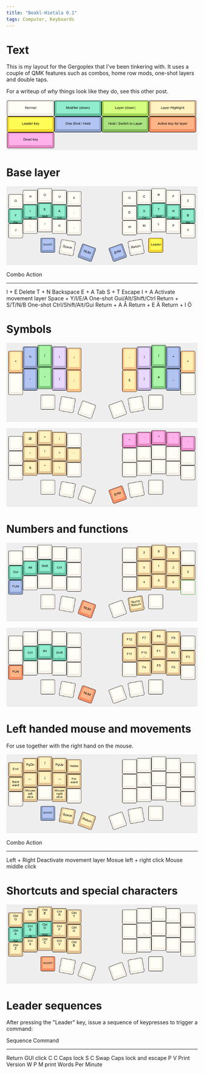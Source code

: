 ```yaml
---
title: "Beakl-Hietala 0.1"
tags: Computer, Keyboards
---
```


# Text

This is my layout for the Gergoplex that I've been tinkering with. It uses a couple of QMK features such as combos, home row mods, one-shot layers and double taps.

For a writeup of *why* things look like they do, see this other post.

![Legend. Does not apply to combos.](/images/beakl-hietala/legend.png)

# Base layer

![Base layer](/images/beakl-hietala/base.png)

Combo               Action
-------             ---------
I + E               Delete
T + N               Backspace
E + A               Tab
S + T               Escape
I + A               Activate movement layer
Space + Y/I/E/A     One-shot Gui/Alt/Shift/Ctrl
Return + S/T/N/B    One-shot Ctrl/Shift/Alt/Gui
Return + A          Å
Return + E          Ä
Return + I          Ö

# Symbols

![Symbol combos on the base layer](/images/beakl-hietala/sym-combo.png)

![Symbols layer](/images/beakl-hietala/sym.png)

# Numbers and functions

![Number layer](/images/beakl-hietala/num.png)

![Function layer](/images/beakl-hietala/fun.png)

# Left handed mouse and movements

For use together with the right hand on the mouse.

![Mouse and movements](/images/beakl-hietala/mov.png)

Combo                               Action
-------                             ---------------------
Left + Right                        Deactivate movement layer
Mosue left + right click            Mouse middle click

# Shortcuts and special characters

![Left-handed shortcuts and special characters](/images/beakl-hietala/short.png)

# Leader sequences

After pressing the "Leader" key, issue a sequence of keypresses to trigger a command:

Sequence    Command
-------     -----------------
Return      GUI click
C C         Caps lock
S C         Swap Caps lock and escape
P V         Print Version
W P M       print Words Per Minute

